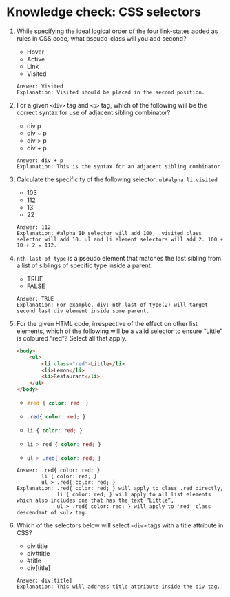 # Knowledge check: CSS selectors

1. While specifying the ideal logical order of the four link-states added as rules in CSS code, what pseudo-class will you add second?
    - Hover
    - Active
    - Link
    - Visited
    ```
    Answer: Visited
    Explanation: Visited should be placed in the second position.
    ```

2. For a given `<div>` tag and `<p>` tag, which of the following will be the correct syntax for use of adjacent sibling combinator?
    - div p
    - div ~ p
    - div > p
    - div + p
    ```
    Answer: div + p
    Explanation: This is the syntax for an adjacent sibling combinator.
    ```

3. Calculate the specificity of the following selector: `ul#alpha li.visited`
    - 103 
    - 112
    - 13
    - 22
    ```
    Answer: 112
    Explanation: #alpha ID selector will add 100, .visited class selector will add 10. ul and li element selectors will add 2. 100 + 10 + 2 = 112.
    ```

4. `nth-last-of-type` is a pseudo element that matches the last sibling from a list of siblings of specific type inside a parent.
    - TRUE
    - FALSE
    ```
    Answer: TRUE
    Explanation: For example, div: nth-last-of-type(2) will target second last div element inside some parent.
    ```

5. For the given HTML code, irrespective of the effect on other list elements, which of the following will be a valid selector to ensure “Little” is coloured “red”?  Select all that apply.
    ```html
    <body>
        <ul>
            <li class="red">Little</li>
            <li>Lemon</li>
            <li>Restaurant</li>
        </ul>
    </body>
    ```
    -   ```css
        #red { color: red; }
        ```
    -   ```css
        .red{ color: red; }
        ```
    -   ```css
        li { color: red; }
        ```
    -   ```css
        li > red { color: red; }
        ```
    -   ```css
        ul > .red{ color: red; }
        ```
    ```
    Answer: .red{ color: red; }
            li { color: red; }
            ul > .red{ color: red; }
    Explanation: .red{ color: red; } will apply to class .red directly,
                 li { color: red; } will apply to all list elements which also includes one that has the text “Little”,
                 ul > .red{ color: red; } will apply to 'red' class descendant of <ul> tag.
    ```

6. Which of the selectors below will select `<div>` tags with a title attribute in CSS?
    - div.title
    - div#title
    - #title
    - div[title]
    ```
    Answer: div[title]
    Explanation: This will address title attribute inside the div tag.
    ```